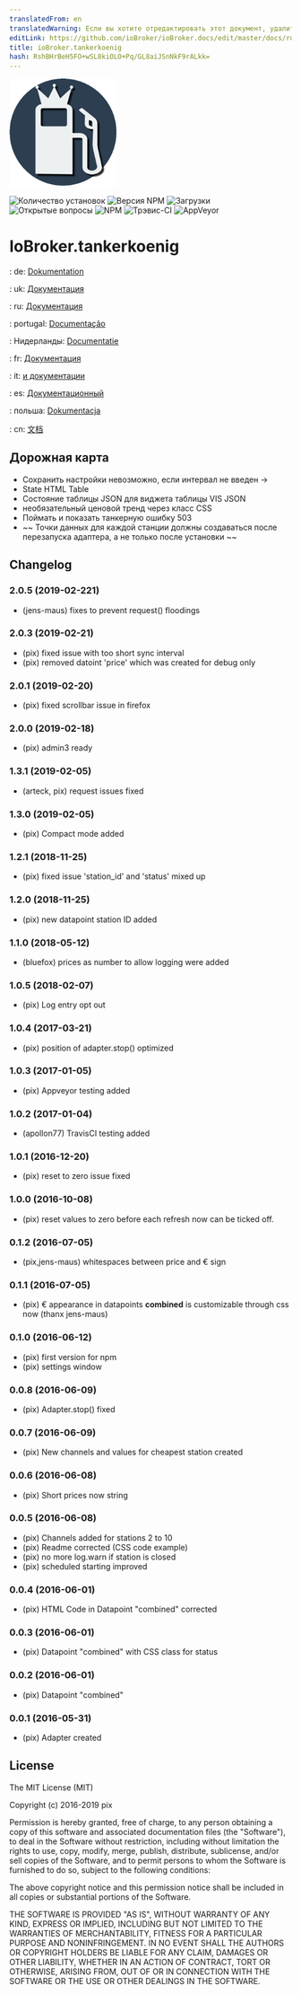 ```yaml
---
translatedFrom: en
translatedWarning: Если вы хотите отредактировать этот документ, удалите поле «translationFrom», в противном случае этот документ будет снова автоматически переведен
editLink: https://github.com/ioBroker/ioBroker.docs/edit/master/docs/ru/adapterref/iobroker.tankerkoenig/README.md
title: ioBroker.tankerkoenig
hash: RshBHrBeH5FO+wSL8kiOLO+Pq/GL8aiJSnNkF9rALkk=
---
```

![логотип](../../../en/adapterref/iobroker.tankerkoenig/admin/tankerkoenig.png)

![Количество установок](http://iobroker.live/badges/tankerkoenig-stable.svg)
![Версия NPM](http://img.shields.io/npm/v/iobroker.tankerkoenig.svg)
![Загрузки](https://img.shields.io/npm/dm/iobroker.tankerkoenig.svg)
![Открытые вопросы](http://githubbadges.herokuapp.com/Pix---/ioBroker.tankerkoenig/issues.svg)
![NPM](https://nodei.co/npm/iobroker.tankerkoenig.png?downloads=true)
![Трэвис-CI](http://img.shields.io/travis/Pix---/ioBroker.tankerkoenig/master.svg)
![AppVeyor](https://ci.appveyor.com/api/projects/status/github/Pix---/ioBroker.tankerkoenig?branch=master&svg=true)

# IoBroker.tankerkoenig
: de: [Dokumentation](/docs/de/doc_tankerkoenig_de.md)

: uk: [Документация](/docs/en/doc_tankerkoenig_en.md)

: ru: [Документация](/docs/en/doc_tankerkoenig_en.md)

: portugal: [Documentação](/docs/en/doc_tankerkoenig_en.md)

: Нидерланды: [Documentatie](/docs/en/doc_tankerkoenig_en.md)

: fr: [Документация](/docs/en/doc_tankerkoenig_en.md)

: it: [и документации](/docs/en/doc_tankerkoenig_en.md)

: es: [Документационный](/docs/en/doc_tankerkoenig_en.md)

: польша: [Dokumentacja](/docs/en/doc_tankerkoenig_en.md)

: cn: [文档](/docs/en/doc_tankerkoenig_en.md)

## Дорожная карта
* Сохранить настройки невозможно, если интервал не введен ->
* State HTML Table
* Состояние таблицы JSON для виджета таблицы VIS JSON
* необязательный ценовой тренд через класс CSS
* Поймать и показать танкерную ошибку 503
* ~~ Точки данных для каждой станции должны создаваться после перезапуска адаптера, а не только после установки ~~

## Changelog

### 2.0.5 (2019-02-221)
* (jens-maus) fixes to prevent request() floodings

### 2.0.3 (2019-02-21)
* (pix) fixed issue with too short sync interval
* (pix) removed datoint 'price' which was created for debug only

### 2.0.1 (2019-02-20)
* (pix) fixed scrollbar issue in firefox

### 2.0.0 (2019-02-18)
* (pix) admin3 ready

### 1.3.1 (2019-02-05)
* (arteck, pix) request issues fixed

### 1.3.0 (2019-02-05)
* (pix) Compact mode added

### 1.2.1 (2018-11-25)
* (pix) fixed issue 'station_id' and 'status' mixed up

### 1.2.0 (2018-11-25)
* (pix) new datapoint station ID added

### 1.1.0 (2018-05-12)
* (bluefox) prices as number to allow logging were added

### 1.0.5 (2018-02-07)
* (pix) Log entry opt out

### 1.0.4 (2017-03-21)
* (pix) position of adapter.stop() optimized

### 1.0.3 (2017-01-05)
* (pix) Appveyor testing added

### 1.0.2 (2017-01-04)
* (apollon77) TravisCI testing added

### 1.0.1 (2016-12-20)
* (pix) reset to zero issue fixed

### 1.0.0 (2016-10-08)
* (pix) reset values to zero before each refresh now can be ticked off.

### 0.1.2 (2016-07-05)
* (pix,jens-maus) whitespaces between price and € sign

### 0.1.1 (2016-07-05)
* (pix) € appearance in datapoints __combined__ is customizable through css now (thanx jens-maus)

### 0.1.0 (2016-06-12)
* (pix) first version for npm
* (pix) settings window

### 0.0.8 (2016-06-09)
* (pix) Adapter.stop() fixed

### 0.0.7 (2016-06-09)
* (pix) New channels and values for cheapest station created

### 0.0.6 (2016-06-08)
* (pix) Short prices now string

### 0.0.5 (2016-06-08)
* (pix) Channels added for stations 2 to 10
* (pix) Readme corrected (CSS code example)
* (pix) no more log.warn if station is closed
* (pix) scheduled starting improved

### 0.0.4 (2016-06-01)
* (pix) HTML Code in Datapoint "combined" corrected

### 0.0.3 (2016-06-01)
* (pix) Datapoint "combined" with CSS class for status

### 0.0.2 (2016-06-01)
* (pix) Datapoint "combined"

### 0.0.1 (2016-05-31)
* (pix) Adapter created

## License

The MIT License (MIT)

Copyright (c) 2016-2019 pix

Permission is hereby granted, free of charge, to any person obtaining a copy
of this software and associated documentation files (the "Software"), to deal
in the Software without restriction, including without limitation the rights
to use, copy, modify, merge, publish, distribute, sublicense, and/or sell
copies of the Software, and to permit persons to whom the Software is
furnished to do so, subject to the following conditions:

The above copyright notice and this permission notice shall be included in all
copies or substantial portions of the Software.

THE SOFTWARE IS PROVIDED "AS IS", WITHOUT WARRANTY OF ANY KIND, EXPRESS OR
IMPLIED, INCLUDING BUT NOT LIMITED TO THE WARRANTIES OF MERCHANTABILITY,
FITNESS FOR A PARTICULAR PURPOSE AND NONINFRINGEMENT. IN NO EVENT SHALL THE
AUTHORS OR COPYRIGHT HOLDERS BE LIABLE FOR ANY CLAIM, DAMAGES OR OTHER
LIABILITY, WHETHER IN AN ACTION OF CONTRACT, TORT OR OTHERWISE, ARISING FROM,
OUT OF OR IN CONNECTION WITH THE SOFTWARE OR THE USE OR OTHER DEALINGS IN THE
SOFTWARE.
